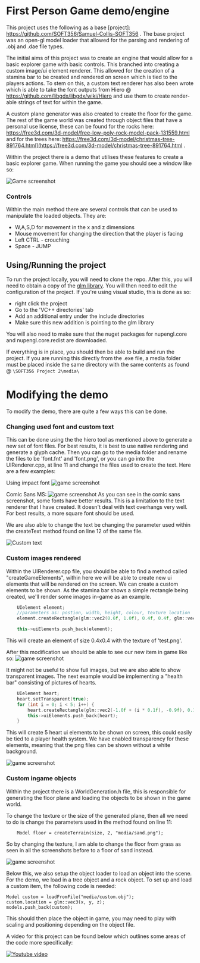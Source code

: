 



# First Person Game demo/engine


This project uses the following as a base [project]: https://github.com/SOFT356/Samuel-Collis-SOFT356 . The base project was an open-gl model loader that allowed for the parsing and rendering of .obj and .dae file types.

The initial aims of this project was to create an engine that would allow for a basic explorer game with basic controls.  This branched into creating a custom image/ui element renderer. This allowed for the creation of a stamina bar to be created and rendered on screen which is tied to the players actions. To stem on this, a custom text renderer has also been wrote which is able to take the font outputs from Hiero @ https://github.com/libgdx/libgdx/wiki/Hiero  and use them to create render-able strings of text for within the game.
 
 A custom plane generator was also created to create the floor for the game. The rest of the game world was created through object files that have a personal use license, these can be found for the rocks here: https://free3d.com/3d-model/free-low-poly-rock-model-pack-131559.html and for the trees here: https://free3d.com/3d-model/christmas-tree-891764.html](https://free3d.com/3d-model/christmas-tree-891764.html .

Within the project there is a demo that utilises these features to create a basic explorer game.  When running the game you should see a window like so: 


![Game screenshot](https://imgur.com/aWgp8ae.jpg "In game window")




### Controls

Within the main method there are several controls that can be used to manipulate the loaded objects. They are:

- W,A,S,D for movement in the x and z dimensions
- Mouse movement for changing the direction that the player is facing
- Left CTRL - crouching
- Space - JUMP

## Using/Running the project

To run the project locally, you will need to clone the repo. After this, you will need to obtain a copy of the [glm library]([https://glm.g-truc.net/0.9.9/index.html](https://glm.g-truc.net/0.9.9/index.html)). You will then need to edit the configuration of the project. If you're using visual studio, this is done as so:
- right click the project
- Go to the 'VC++ directories' tab
- Add an additional entry under the include directories
- Make sure this new addition is pointing to the glm library

You will also need to make sure that the nuget packages for nupengl.core and nupengl.core.redist are downloaded.  

If everything is in place, you should then be able to build and run the project. If you are running this directly from the .exe file, a media folder must be placed inside the same directory with the same contents as found @ `\SOFT356 Project 2\media\`

# Modifying the demo

To modify the demo, there are quite a few ways this can be done. 

### Changing used font and custom text

This can be done using the the hiero tool as mentioned above to generate a new set of font files. For best results, it is best to use native rendering and generate a glyph cache. Then you can go to the media folder and rename the files to be 'font.fnt' and 'font.png', or you can go into the UIRenderer.cpp, at line 11 and change the files used to create the text.
Here are a few examples: 

Using impact font
![game screenshot](https://i.imgur.com/n3pC4O3.png "impact font")

Comic Sans MS: 
![game screenshot](https://i.imgur.com/McLkhVe.png "comic sans font")
As you can see in the comic sans screenshot, some fonts have better results. This is a limitation to the text renderer that I have created. It doesn't deal with text overhangs very well. For best results, a more square font should be used.

We are also able to change the text be changing the parameter used within the createText method found on line 12 of the same file.

![Custom text](https://i.imgur.com/pjMRtpW.png "Custom text")

### Custom images rendered

Within the UIRenderer.cpp file, you should be able to find a method called "createGameElements", within here we will be able to create new ui elements that will be rendered on the screen. We can create a custom elements to be shown. As the stamina bar shows a simple rectangle being created, we'll render some images in-game as an example.

``` c++
	UIelement element;
	//parameters as: postion, width, height, colour, texture location
	element.createRectangle(glm::vec2(0.6f, 1.0f), 0.4f, 0.4f, glm::vec4(0.29f, 0.0f, 1.0f, 0.5f), "media/test.png");

	this->uiElements.push_back(element);
```
This will create an element of size 0.4x0.4 with the texture of 'test.png'. 

After this modification we should be able to see our new item in game like so:
![game screenshot](https://i.imgur.com/yOdLMoS.png "custom image rendered")

It might not be useful to show full images, but we are also able to show transparent images. The next example would be implementing a "health bar" consisting of pictures of hearts.

``` c++
	UIelement heart;
	heart.setTransparent(true);
	for (int i = 0; i < 5; i++) {
		heart.createRectangle(glm::vec2(-1.0f + (i * 0.1f), -0.9f), 0.1f, 0.1f, glm::vec4(0.0f, 0.0f, 0.0f, 0.0f), "media/heart.png");
		this->uiElements.push_back(heart);
	}

``` 
This will create 5 heart ui elements to be shown on screen, this could easily be tied to a player health system. We have enabled transparency for these elements, meaning that the png files can be shown without a white background. 

![game screenshot](https://i.imgur.com/KiKQ3pO.png "custom image rendered")

### Custom ingame objects
Within the project there is a WorldGeneration.h file, this is responsible for generating the floor plane and loading the objects to be shown in the game world.

To change the texture or the size of the generated plane, then all we need to do is change the parameters used in the method found on line 11: 

``` 	Model floor = createTerrain(size, 2, "media/sand.png"); ```

So by changing the texture, I am able to change the floor from grass as seen in all the screenshots before to a floor of sand instead.

![game screenshot](https://i.imgur.com/8NQC9bP.png "custom floor rendered")

Below this, we also setup the object loader to load an object into the scene. For the demo, we load in a tree object and a rock object.  To set up and load a custom item, the following code is needed: 

```
Model custom = loadFromFile("media/custom.obj");
custom.location = glm::vec3(x, y, z);
models.push_back(custom);
```
This should then place the object in game, you may need to play with scaling and positioning depending on the object file.


A video for this project can be found below which outlines some areas of the code more specifically: 

[![Youtube video](http://img.youtube.com/vi/_QhinMTyjbI/0.jpg)](https://www.youtube.com/watch?v=_QhinMTyjbI "Video Title")


